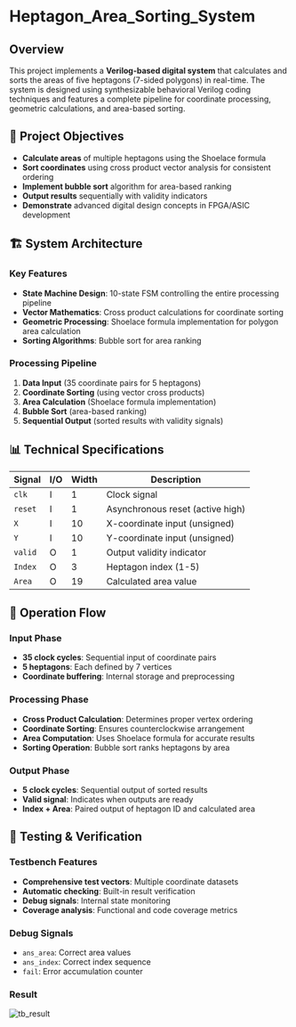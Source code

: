 # Heptagon_Area_Sorting_System

## Overview

This project implements a **Verilog-based digital system** that calculates and sorts the areas of five heptagons (7-sided polygons) in real-time. The system is designed using synthesizable behavioral Verilog coding techniques and features a complete pipeline for coordinate processing, geometric calculations, and area-based sorting.

## 🎯 Project Objectives

- **Calculate areas** of multiple heptagons using the Shoelace formula
- **Sort coordinates** using cross product vector analysis for consistent ordering
- **Implement bubble sort** algorithm for area-based ranking
- **Output results** sequentially with validity indicators
- **Demonstrate** advanced digital design concepts in FPGA/ASIC development

## 🏗️ System Architecture

### Key Features
- **State Machine Design**: 10-state FSM controlling the entire processing pipeline
- **Vector Mathematics**: Cross product calculations for coordinate sorting
- **Geometric Processing**: Shoelace formula implementation for polygon area calculation
- **Sorting Algorithms**: Bubble sort for area ranking

### Processing Pipeline
1. **Data Input** (35 coordinate pairs for 5 heptagons)
2. **Coordinate Sorting** (using vector cross products)
3. **Area Calculation** (Shoelace formula implementation)
4. **Bubble Sort** (area-based ranking)
5. **Sequential Output** (sorted results with validity signals)

## 📊 Technical Specifications

| Signal | I/O | Width | Description |
|--------|-----|-------|-------------|
| `clk` | I | 1 | Clock signal |
| `reset` | I | 1 | Asynchronous reset (active high) |
| `X` | I | 10 | X-coordinate input (unsigned) |
| `Y` | I | 10 | Y-coordinate input (unsigned) |
| `valid` | O | 1 | Output validity indicator |
| `Index` | O | 3 | Heptagon index (1-5) |
| `Area` | O | 19 | Calculated area value |

## 🔄 Operation Flow

### Input Phase
- **35 clock cycles**: Sequential input of coordinate pairs
- **5 heptagons**: Each defined by 7 vertices
- **Coordinate buffering**: Internal storage and preprocessing

### Processing Phase
- **Cross Product Calculation**: Determines proper vertex ordering
- **Coordinate Sorting**: Ensures counterclockwise arrangement
- **Area Computation**: Uses Shoelace formula for accurate results
- **Sorting Operation**: Bubble sort ranks heptagons by area

### Output Phase
- **5 clock cycles**: Sequential output of sorted results
- **Valid signal**: Indicates when outputs are ready
- **Index + Area**: Paired output of heptagon ID and calculated area

## 🧪 Testing & Verification

### Testbench Features
- **Comprehensive test vectors**: Multiple coordinate datasets
- **Automatic checking**: Built-in result verification
- **Debug signals**: Internal state monitoring
- **Coverage analysis**: Functional and code coverage metrics

### Debug Signals
- `ans_area`: Correct area values
- `ans_index`: Correct index sequence
- `fail`: Error accumulation counter

### Result
![tb_result](https://github.com/user-attachments/assets/934d09ac-9024-4778-8695-b2e32333258a)


